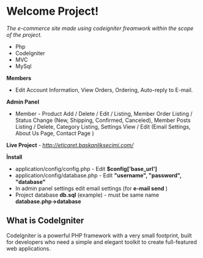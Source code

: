 ﻿# Welcome Project!

*The e-commerce site made using codeigniter freamwork within the scope of the project.*

 - Php
 - CodeIgniter
 - MVC
 - MySql
 
 **Members**
 
 - Edit Account Information, View Orders, Ordering, Auto-reply to E-mail.
 
 **Admin Panel**
 
 - Member - Product Add / Delete / Edit / Listing, Member Order Listing / Status Change (New, Shipping, Confirmed, Canceled), Member Posts Listing / Delete, Category Listing, Settings View / Edit (Email Settings, About Us Page, Contact Page )
 
 **Live Project** - *http://eticaret.baskanliksecimi.com/*
 
 **İnstall**
 
 - application/config/config.php  - Edit **$config['base_url']**
 - application/config/database.php - Edit  **"username", "password", "database"**
 - In admin panel settings edit email settings (for **e-mail send** )
 - Project database **db.sql** (example) - must be same name **database.php->database**

## What is CodeIgniter

 CodeIgniter is a powerful PHP framework with a very small footprint, built for developers who need a simple and elegant toolkit to create full-featured web applications.



